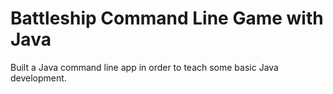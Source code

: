 # Battleship Command Line Game with Java

Built a Java command line app in order to teach some basic Java development.